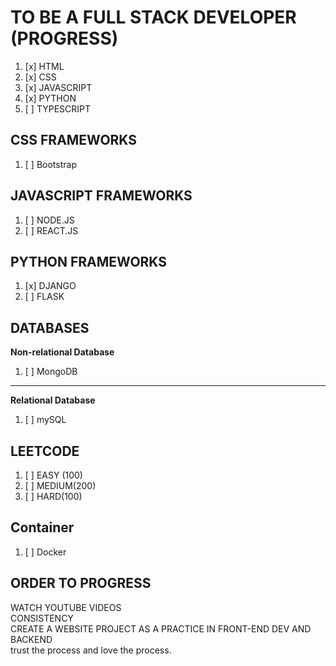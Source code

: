 # TO BE A FULL STACK DEVELOPER (PROGRESS)
1. [x] HTML
2. [x] CSS
4. [x] JAVASCRIPT    
5. [x] PYTHON
6. [ ] TYPESCRIPT
## CSS FRAMEWORKS
1. [ ] Bootstrap 
## JAVASCRIPT FRAMEWORKS
1. [ ] NODE.JS
2. [ ] REACT.JS
## PYTHON FRAMEWORKS
1. [x] DJANGO
2. [ ] FLASK
## DATABASES
**Non-relational Database**
1. [ ] MongoDB
---
**Relational Database** 
1. [ ] mySQL

## LEETCODE
1. [ ] EASY (100)
2. [ ] MEDIUM(200)
3. [ ] HARD(100)
   
## Container
1. [ ] Docker

## ORDER TO PROGRESS
WATCH YOUTUBE VIDEOS
<br>
CONSISTENCY
<br>
CREATE A WEBSITE PROJECT AS A PRACTICE IN FRONT-END DEV AND BACKEND
<br>
trust the process and love the process.

